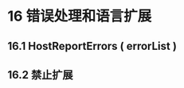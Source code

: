 # 16 错误处理和语言扩展
## 16.1 HostReportErrors ( errorList ) <div id="sec-host-report-errors"></div>
## 16.2 禁止扩展 <div id="sec-forbidden-extensions"></div>